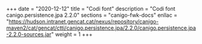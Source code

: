 +++
date        = "2020-12-12"
title       = "Codi font"
description = "Codi font canigo.persistence.jpa 2.2.0"
sections    = "canigo-fwk-docs"
enllac		= "https://hudson.intranet.gencat.cat/nexus/repository/canigo-maven2/cat/gencat/ctti/canigo.persistence.jpa/2.2.0/canigo.persistence.jpa-2.2.0-sources.jar"
weight		= 1
+++
